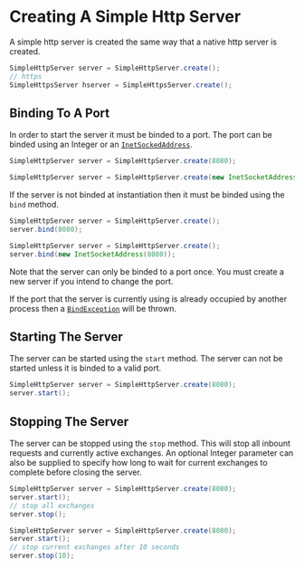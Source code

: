 # Creating A Simple Http Server

A simple http server is created the same way that a native http server is created.

```java
SimpleHttpServer server = SimpleHttpServer.create();
// https
SimpleHttpsServer hserver = SimpleHttpsServer.create();
```

<!-- bind -->
## Binding To A Port

In order to start the server it must be binded to a port. The port can be binded using an Integer or an [`InetSockedAddress`](https://docs.oracle.com/en/java/javase/11/docs/api/java.base/java/net/InetSocketAddress.html).

```java
SimpleHttpServer server = SimpleHttpServer.create(8080);
```
```java
SimpleHttpServer server = SimpleHttpServer.create(new InetSocketAddress(8080));
```

If the server is not binded at instantiation then it must be binded using the `bind` method.
```java
SimpleHttpServer server = SimpleHttpServer.create();
server.bind(8080);
```
```java
SimpleHttpServer server = SimpleHttpServer.create();
server.bind(new InetSocketAddress(8080));
```

Note that the server can only be binded to a port once. You must create a new server if you intend to change the port.

If the port that the server is currently using is already occupied by another process then a [`BindException`](https://docs.oracle.com/en/java/javase/11/docs/api/java.base/java/lang/Exception.html) will be thrown.

<!-- start -->
## Starting The Server

The server can be started using the `start` method. The server can not be started unless it is binded to a valid port.
```java
SimpleHttpServer server = SimpleHttpServer.create(8080);
server.start();
```

<!-- stop -->
## Stopping The Server

The server can be stopped using the `stop` method. This will stop all inbount requests and currently active exchanges. An optional Integer parameter can also be supplied to specify how long to wait for current exchanges to complete before closing the server.

```java
SimpleHttpServer server = SimpleHttpServer.create(8080);
server.start();
// stop all exchanges
server.stop();
```
```java
SimpleHttpServer server = SimpleHttpServer.create(8080);
server.start();
// stop current exchanges after 10 seconds
server.stop(10);
```
